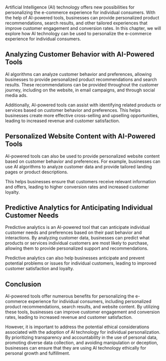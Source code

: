 
Artificial Intelligence (AI) technology offers new possibilities for personalizing the e-commerce experience for individual consumers. With the help of AI-powered tools, businesses can provide personalized product recommendations, search results, and other tailored experiences that improve customer engagement and conversion rates. In this chapter, we will explore how AI technology can be used to personalize the e-commerce experience for individual consumers.

Analyzing Customer Behavior with AI-Powered Tools
-------------------------------------------------

AI algorithms can analyze customer behavior and preferences, allowing businesses to provide personalized product recommendations and search results. These recommendations can be provided throughout the customer journey, including on the website, in email campaigns, and through social media ads.

Additionally, AI-powered tools can assist with identifying related products or services based on customer behavior and preferences. This helps businesses create more effective cross-selling and upselling opportunities, leading to increased revenue and customer satisfaction.

Personalized Website Content with AI-Powered Tools
--------------------------------------------------

AI-powered tools can also be used to provide personalized website content based on customer behavior and preferences. For example, businesses can use AI algorithms to analyze customer data and provide tailored landing pages or product descriptions.

This helps businesses ensure that customers receive relevant information and offers, leading to higher conversion rates and increased customer loyalty.

Predictive Analytics for Anticipating Individual Customer Needs
---------------------------------------------------------------

Predictive analytics is an AI-powered tool that can anticipate individual customer needs and preferences based on their past behavior and interactions. By analyzing customer data, businesses can predict what products or services individual customers are most likely to purchase, allowing them to provide personalized support and recommendations.

Predictive analytics can also help businesses anticipate and prevent potential problems or issues for individual customers, leading to improved customer satisfaction and loyalty.

Conclusion
----------

AI-powered tools offer numerous benefits for personalizing the e-commerce experience for individual consumers, including personalized product recommendations, search results, and website content. By utilizing these tools, businesses can improve customer engagement and conversion rates, leading to increased revenue and customer satisfaction.

However, it is important to address the potential ethical considerations associated with the adoption of AI technology for individual personalization. By prioritizing transparency and accountability in the use of personal data, promoting diverse data collection, and avoiding manipulation or deception, businesses can ensure that they are using AI technology ethically for personal growth and fulfillment.

